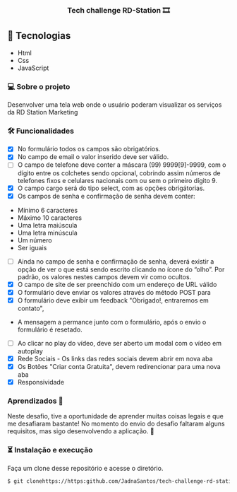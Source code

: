 <h3 align="center"> Tech challenge RD-Station 🎞 </h1>

## 🚀 Tecnologias

- Html
- Css
- JavaScript

### 💻 Sobre o projeto

Desenvolver uma tela web onde o usuário poderam visualizar os serviços da RD Station Marketing


### 🛠 Funcionalidades

- [x] No formulário todos os campos são obrigatórios.
- [x] No campo de email o valor inserido deve ser válido.
- [ ] O campo de telefone deve conter a máscara (99) 9999[9]-9999, com o dígito
        entre os colchetes sendo opcional, cobrindo assim números de telefones
        fixos e celulares nacionais com ou sem o primeiro dígito 9.
- [x] O campo cargo será do tipo select, com as opções obrigátorias.
- [x] Os campos de senha e confirmação de senha devem conter:
- Mínimo 6 caracteres
- Máximo 10 caracteres
- Uma letra maiúscula
- Uma letra minúscula
- Um número
- Ser iguais
- [ ] Ainda no campo de senha e confirmação de senha, deverá existir a opção
      de ver o que está sendo escrito clicando no ícone do “olho”. Por padrão, os
      valores nestes campos devem vir como ocultos.
- [x] O campo de site de ser preenchido com um endereço de URL válido
- [x] O formulário deve enviar os valores através do método POST para
- [x] O formulário deve exibir um feedback "Obrigado!, entraremos em contato", 
- A mensagem a permance junto com o formulário, após o envio o formulário é resetado.
- [ ] Ao clicar no play do vídeo, deve ser aberto um modal com o vídeo em autoplay
- [x] Rede Sociais - Os links das redes sociais devem abrir em nova aba
- [x] Os Botões "Criar conta Gratuita", devem redirencionar para uma nova aba
- [x] Responsividade

### Aprendizados 📕

Neste desafio, tive a oportunidade de aprender muitas coisas legais e que me desafiaram bastante! No momento do envio do desafio 
faltaram alguns requisitos, mas sigo desenvolvendo a aplicação. 🚀

### ⏳ Instalação e execução

Faça um clone desse repositório e acesse o diretório.

```bash
$ git clonehttps://https:github.com/JadnaSantos/tech-challenge-rd-station
```

